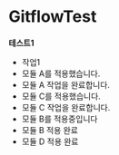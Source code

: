 # GitflowTest


**테스트1**
- 작업1
- 모듈 A를 적용했습니다.
- 모듈 A 작업을 완료합니다.
- 모듈 C를 적용했습니다.
- 모듈 C 작업을 완료합니다.
- 모듈 B를 적용중입니다
- 모듈 B 적용 완료
- 모듈 D 적용 완료
